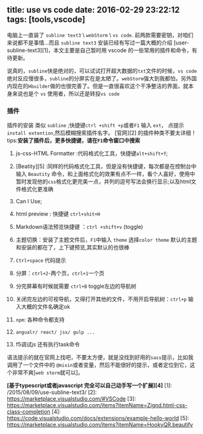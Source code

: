 title: use vs code
date: 2016-02-29 23:22:12
tags: [tools,vscode]
---

电脑上一直装了 `subline text3` \ `webStorm` \ `vs code`.
前两款需要密钥，对咱们来说都不是事情...而且 `subline text3` 安装已经有写过一篇大概的介绍 [user-subline-text3][1]，本文主要是自己暂时用 vscode 的一些常用的插件和命令，有待更新。
<!-- more -->
说真的，`subline`快是绝对的，可以试试打开超大数据的`txt`文件的时候，`vs code`绝对反应慢很多，`subline`的分屏实在是太陋了。`webStorm`强大到我都怕，另外国内现在的`Hbuilder`做的也很完善了。但是一直很喜欢这个干净整洁的界面，就本身来说也是个 `vs` 使用者，所以还是转投`vs code`
### 插件
插件的安装 类似 `subline` ;快捷键`ctrl +shift +p`或者`F1` 输入 `ext`， 点提示`install extention`,然后模糊搜索插件名字。
[官网][2] 的插件种类不要太详细！
tips:**安装了插件后，更多快捷键，请在`F1`命令窗口中搜索**

 1. js-css-HTML Formatter :代码格式化工具，快捷键`alt+shift+f`;

 2. [Beatity][5] :同样的代码格式化工具，但是没有快捷键，每次都是在控制台中输入 `Beautity`
    命令，和上面格式化的效果有点不一样，看个人喜好，使用中暂时发现他的`css`格式化更完美一点，并列的逗号写法会换行显示;以及html文件格式化更准确

 4. Can I Use;

 5. html preview : 快捷键 `ctrl+shit+H`

 6. Markdown语法预览快捷键 ：`ctrl +shift+v` (toggle)

 7. 主题切换：安装了主题文件后，`F1`中输入 `theme` 选择`color theme`
    默认的主题和安装的都在了，上下键预览,其实默认的也很棒

 8. `Ctrl+space` 代码提示
 9.  分屏：`ctrl+2`-两个页，`ctrl+1`一个页
10. 分完屏幕有时候就需要 `ctrl+B` toggle左边的导航树
11. 关闭完左边的可视导航，又得打开其他的文件，不用开启导航树：`ctrl+p` 输入大概的文件名确定ok
12. `npm`: 各种命令都支持
13. `angualr/ react/ jsx/ gulp ...`
14. f5调试js 还有执行task命令


语法提示的就在官网上找吧，不要太方便，就是没找到好用的`sass`提示，比如我调用了一个文件中的 `@mixin`或者变量，然后不能很好的提示，或者定位到它，这个非常不爽[`web storm`就可以]。

**[基于typescript或者javascript 完全可以自己动手写一个扩展][4]**
  [1]: /2015/08/09/use-subline-text3/
  [2]: https://marketplace.visualstudio.com/#VSCode
  [3]: https://marketplace.visualstudio.com/items?itemName=Zignd.html-css-class-completion
  [4]: https://code.visualstudio.com/docs/extensions/example-hello-world
  [5]: https://marketplace.visualstudio.com/items?itemName=HookyQR.beautify

